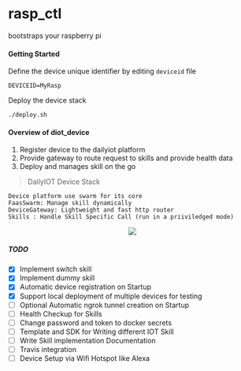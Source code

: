 # rasp_ctl
bootstraps your raspberry pi

#### Getting Started
Define the device unique identifier by editing `deviceid` file 
```
DEVICEID=MyRasp
```
Deploy the device stack
```
./deploy.sh
```

#### Overview of diot_device
1. Register device to the dailyiot platform
2. Provide gateway to route request to skills and provide health data
3. Deploy and manages skill on the go

> DailyIOT Device Stack 

    Device platform use swarm for its core
    FaasSwarm: Manage skill dynamically
    DeviceGateway: Lightweight and fast http router
    Skills : Handle Skill Specific Call (run in a priiviledged mode)

<p align="center">
   <img src="https://farm2.staticflickr.com/1756/40740438330_b4efa720db_o.jpg">
</p>


##### TODO
- [X] Implement switch skill
- [X] Implement dummy skill
- [X] Automatic device registration on Startup
- [X] Support local deployment of multiple devices for testing
- [ ] Optional Automatic ngrok tunnel creation on Startup
- [ ] Health Checkup for Skills
- [ ] Change password and token to docker secrets
- [ ] Template and SDK for Writing different IOT Skill 
- [ ] Write Skill implementation Documentation
- [ ] Travis integration
- [ ] Device Setup via Wifi Hotspot like Alexa

